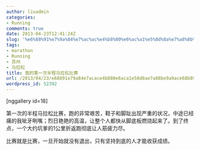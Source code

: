 ```yaml
---
author: liuadmin
categories:
- Running
comments: true
date: 2013-04-23T12:41:24Z
slug: '%e6%88%91%e7%9a%84%e7%ac%ac%e4%b8%80%e6%ac%a1%e5%8d%8a%e7%a8%8b%e9%a9%ac%e6%8b%89%e6%9d%be%e6%af%94%e8%b5%9b'
tags:
- marathon
- Running
- 苏州
- 马拉松
title: 我的第一次半程马拉松比赛
url: /2013/04/23/e68891e79a84e7acace4b880e6aca1e58d8ae7a88be9a9ace68b89e69dbee6af94e8b59b/
wordpress_id: 52392
---
```


[nggallery id=18]

第一次的半程马拉松比赛，跑的非常艰苦，鞋子和脚趾出现严重的状况，中途已经痛的我呲牙咧嘴；烈日艳艳的高温，让整个人都快从脚底板燃烧起来了。到了终点，一个大约坑爹的1公里折返跑彻底让人筋疲力尽。

比赛就是比赛，一旦开始就没有退出，只有坚持到底的人才能收获成绩。
